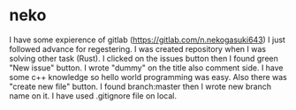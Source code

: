 # neko
I have some expierence of gitlab (https://gitlab.com/n.nekogasuki643)
I just followed advance for regestering.
I was created repository when I was solving other task (Rust).
I clicked on the issues button then I found green "New issue" button. 
I wrote "dummy" on the title also comment side.
I have some c++ knowledge so hello world programming was easy. Also there was "create new file" button.
I found branch:master then I wrote new branch name on it.
I have used .gitignore file on local.
